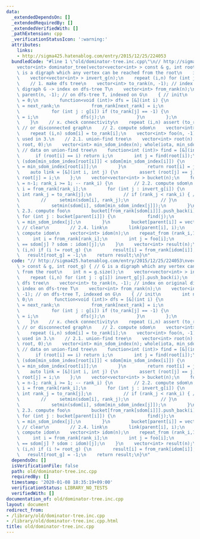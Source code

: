 ```yaml
---
data:
  _extendedDependsOn: []
  _extendedRequiredBy: []
  _extendedVerifiedWith: []
  _pathExtension: cpp
  _verificationStatusIcon: ':warning:'
  attributes:
    links:
    - http://sigma425.hatenablog.com/entry/2015/12/25/224053
  bundledCode: "#line 1 \"old/dominator-tree.inc.cpp\"\n// http://sigma425.hatenablog.com/entry/2015/12/25/224053\n\
    vector<int> dominator_tree(vector<vector<int> > const & g, int root_g) { // G\
    \ is a digraph which any vertex can be reached from the root\n    int n = g.size();\n\
    \    vector<vector<int> > invert_g(n);\n    repeat (i,n) for (int j : g[i]) invert_g[j].push_back(i);\n\
    \    // 1. make dfs tree\n    vector<int> to_rank(n, -1); // index on original\
    \ digraph G -> index on dfs-tree T\n    vector<int> from_rank(n);\n    vector<int>\
    \ parent(n, -1); // on dfs-tree T, indexed on G\n    { // init\n        int next_rank\
    \ = 0;\n        function<void (int)> dfs = [&](int i) {\n            to_rank[i]\
    \ = next_rank;\n            from_rank[next_rank] = i;\n            ++ next_rank;\n\
    \            for (int j : g[i]) if (to_rank[j] == -1) {\n                parent[j]\
    \ = i;\n                dfs(j);\n            }\n        };\n        dfs(root_g);\n\
    \    }\n    // x. check connectivity\n    repeat (i,n) assert (to_rank[i] != -1);\
    \ // or disconnected graph\n    // 2. compute sdom\n    vector<int> sdom(n);\n\
    \    repeat (i,n) sdom[i] = to_rank[i];\n    vector<int> foo(n, -1); // vertex,\
    \ used in 3.\n    // 2.1. union-find tree\n    vector<int> root(n); whole(iota,\
    \ root, 0);\n    vector<int> min_sdom_index(n); whole(iota, min_sdom_index, 0);\
    \ // data on union-find tree\n    function<int (int)> find = [&](int i) {\n  \
    \      if (root[i] == i) return i;\n        int j = find(root[i]);\n        if\
    \ (sdom[min_sdom_index[root[i]]] < sdom[min_sdom_index[i]]) {\n            min_sdom_index[i]\
    \ = min_sdom_index[root[i]];\n        }\n        return root[i] = j;\n    };\n\
    \    auto link = [&](int i, int j) {\n        assert (root[j] == j);\n       \
    \ root[j] = i;\n    };\n    vector<vector<int> > bucket(n);\n    for (int rank_i\
    \ = n-1; rank_i >= 1; -- rank_i) {\n        // 2.2. compute sdom\n        int\
    \ i = from_rank[rank_i];\n        for (int j : invert_g[i]) {\n            //\
    \ int rank_j = to_rank[j];\n            // if (rank_j < rank_i) { // up\n    \
    \        //     setmin(sdom[i], rank_j);\n            // }\n            find(j);\n\
    \            setmin(sdom[i], sdom[min_sdom_index[j]]);\n        }\n        //\
    \ 2.3. compute foo\n        bucket[from_rank[sdom[i]]].push_back(i);\n       \
    \ for (int j : bucket[parent[i]]) {\n            find(j);\n            foo[j]\
    \ = min_sdom_index[j];\n        }\n        bucket[parent[i]] = vector<int>();\
    \ // clear\n        // 2.4. link\n        link(parent[i], i);\n    }\n    // 3.\
    \ compute idom\n    vector<int> idom(n);\n    repeat_from (rank_i,1,n) {\n   \
    \     int i = from_rank[rank_i];\n        int j = foo[i];\n        idom[i] = (sdom[i]\
    \ == sdom[j] ? sdom : idom)[j];\n    }\n    vector<int> result(n);\n    repeat\
    \ (i,n) if (i != root_g) {\n        result[i] = from_rank[idom[i]];\n    }\n \
    \   result[root_g] = -1;\n    return result;\n}\n"
  code: "// http://sigma425.hatenablog.com/entry/2015/12/25/224053\nvector<int> dominator_tree(vector<vector<int>\
    \ > const & g, int root_g) { // G is a digraph which any vertex can be reached\
    \ from the root\n    int n = g.size();\n    vector<vector<int> > invert_g(n);\n\
    \    repeat (i,n) for (int j : g[i]) invert_g[j].push_back(i);\n    // 1. make\
    \ dfs tree\n    vector<int> to_rank(n, -1); // index on original digraph G ->\
    \ index on dfs-tree T\n    vector<int> from_rank(n);\n    vector<int> parent(n,\
    \ -1); // on dfs-tree T, indexed on G\n    { // init\n        int next_rank =\
    \ 0;\n        function<void (int)> dfs = [&](int i) {\n            to_rank[i]\
    \ = next_rank;\n            from_rank[next_rank] = i;\n            ++ next_rank;\n\
    \            for (int j : g[i]) if (to_rank[j] == -1) {\n                parent[j]\
    \ = i;\n                dfs(j);\n            }\n        };\n        dfs(root_g);\n\
    \    }\n    // x. check connectivity\n    repeat (i,n) assert (to_rank[i] != -1);\
    \ // or disconnected graph\n    // 2. compute sdom\n    vector<int> sdom(n);\n\
    \    repeat (i,n) sdom[i] = to_rank[i];\n    vector<int> foo(n, -1); // vertex,\
    \ used in 3.\n    // 2.1. union-find tree\n    vector<int> root(n); whole(iota,\
    \ root, 0);\n    vector<int> min_sdom_index(n); whole(iota, min_sdom_index, 0);\
    \ // data on union-find tree\n    function<int (int)> find = [&](int i) {\n  \
    \      if (root[i] == i) return i;\n        int j = find(root[i]);\n        if\
    \ (sdom[min_sdom_index[root[i]]] < sdom[min_sdom_index[i]]) {\n            min_sdom_index[i]\
    \ = min_sdom_index[root[i]];\n        }\n        return root[i] = j;\n    };\n\
    \    auto link = [&](int i, int j) {\n        assert (root[j] == j);\n       \
    \ root[j] = i;\n    };\n    vector<vector<int> > bucket(n);\n    for (int rank_i\
    \ = n-1; rank_i >= 1; -- rank_i) {\n        // 2.2. compute sdom\n        int\
    \ i = from_rank[rank_i];\n        for (int j : invert_g[i]) {\n            //\
    \ int rank_j = to_rank[j];\n            // if (rank_j < rank_i) { // up\n    \
    \        //     setmin(sdom[i], rank_j);\n            // }\n            find(j);\n\
    \            setmin(sdom[i], sdom[min_sdom_index[j]]);\n        }\n        //\
    \ 2.3. compute foo\n        bucket[from_rank[sdom[i]]].push_back(i);\n       \
    \ for (int j : bucket[parent[i]]) {\n            find(j);\n            foo[j]\
    \ = min_sdom_index[j];\n        }\n        bucket[parent[i]] = vector<int>();\
    \ // clear\n        // 2.4. link\n        link(parent[i], i);\n    }\n    // 3.\
    \ compute idom\n    vector<int> idom(n);\n    repeat_from (rank_i,1,n) {\n   \
    \     int i = from_rank[rank_i];\n        int j = foo[i];\n        idom[i] = (sdom[i]\
    \ == sdom[j] ? sdom : idom)[j];\n    }\n    vector<int> result(n);\n    repeat\
    \ (i,n) if (i != root_g) {\n        result[i] = from_rank[idom[i]];\n    }\n \
    \   result[root_g] = -1;\n    return result;\n}\n"
  dependsOn: []
  isVerificationFile: false
  path: old/dominator-tree.inc.cpp
  requiredBy: []
  timestamp: '2020-01-08 18:35:19+09:00'
  verificationStatus: LIBRARY_NO_TESTS
  verifiedWith: []
documentation_of: old/dominator-tree.inc.cpp
layout: document
redirect_from:
- /library/old/dominator-tree.inc.cpp
- /library/old/dominator-tree.inc.cpp.html
title: old/dominator-tree.inc.cpp
---
```

